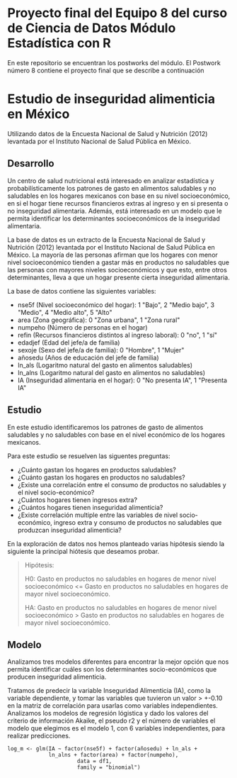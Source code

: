 # Proyecto final del Equipo 8 del curso de Ciencia de Datos Módulo Estadística con R
En este repositorio se encuentran los postworks del módulo.
El Postwork número 8 contiene el proyecto final que se describe a continuación

# Estudio de inseguridad alimenticia en México
Utilizando datos de la Encuesta Nacional de Salud y Nutrición (2012) levantada por el Instituto Nacional de Salud Pública en México. 

## Desarrollo

Un centro de salud nutricional está interesado en analizar estadística y probabilísticamente los patrones de gasto en alimentos saludables y no saludables en los hogares mexicanos con base en su nivel socioeconómico, en si el hogar tiene recursos financieros extras al ingreso y en si presenta o no inseguridad alimentaria. Además, está interesado en un modelo que le permita identificar los determinantes socioeconómicos de la inseguridad alimentaria.

La base de datos es un extracto de la Encuesta Nacional de Salud y Nutrición (2012) levantada por el Instituto Nacional de Salud Pública en México. La mayoría de las personas afirman que los hogares con menor nivel socioeconómico tienden a gastar más en productos no saludables que las personas con mayores niveles socioeconómicos y que esto, entre otros determinantes, lleva a que un hogar presente cierta inseguridad alimentaria.

La base de datos contiene las siguientes variables:

- nse5f (Nivel socioeconómico del hogar): 1 "Bajo", 2 "Medio bajo", 3 "Medio", 4 "Medio alto", 5 "Alto"
- area (Zona geográfica): 0 "Zona urbana", 1 "Zona rural"
- numpeho (Número de personas en el hogar)
- refin (Recursos financieros distintos al ingreso laboral): 0 "no", 1 "sí"
- edadjef (Edad del jefe/a de familia)
- sexoje (Sexo del jefe/a de familia): 0 "Hombre", 1 "Mujer"
- añosedu (Años de educación del jefe de familia)
- ln_als (Logaritmo natural del gasto en alimentos saludables)
- ln_alns (Logaritmo natural del gasto en alimentos no saludables)
- IA (Inseguridad alimentaria en el hogar): 0 "No presenta IA", 1 "Presenta IA"

## Estudio
En este estudio identificaremos los patrones de gasto de alimentos saludables y no saludables con base en el nivel económico de los hogares mexicanos. 

Para este estudio se resuelven las siguentes preguntas:

- ¿Cuánto gastan los hogares en productos saludables?
- ¿Cuánto gastan los hogares en productos no saludables?
- ¿Existe una correlación entre el consumo de productos no saludables y el nivel socio-económico?
- ¿Cuántos hogares tienen ingresos extra?
- ¿Cuántos hogares tienen inseguridad alimenticia?
- ¿Existe correlación multiple entre las variables de nivel socio-económico, ingreso extra y consumo de productos no saludables que produzcan inseguridad alimenticia?

En la exploración de datos nos hemos planteado varias hipótesis siendo la siguiente la principal hiótesis que deseamos probar.

> Hipótesis:
>
> H0: Gasto en productos no saludables en hogares de menor nivel socioeconómico <= Gasto en productos no saludables en hogares de mayor nivel socioeconómico.
>
> HA: Gasto en productos no saludables en hogares de menor nivel socioeconómico > Gasto en productos no saludables en hogares de mayor nivel socioeconómico.

## Modelo
Analizamos tres modelos diferentes para encontrar la mejor opción que nos permita identificar cuáles son los determinantes socio-económicos que producen inseguridad alimenticia. 

Tratamos de predecir la variable Inseguridad Alimenticia (IA), como la variable dependiente, y tomar las variables que tuvieron un valor > +-0.10 en la matriz de correlación para usarlas como variables independientes. Analizamos los modelos de regresión lógistica y dado los valores del criterio de información Akaike, el pseudo r2 y el número de variables el modelo que elegimos es el modelo 1, con 6 variables independientes, para realizar predicciones.

```
log_m <- glm(IA ~ factor(nse5f) + factor(añosedu) + ln_als +
             ln_alns + factor(area) + factor(numpeho), 
                      data = df1, 
                      family = "binomial")
```

